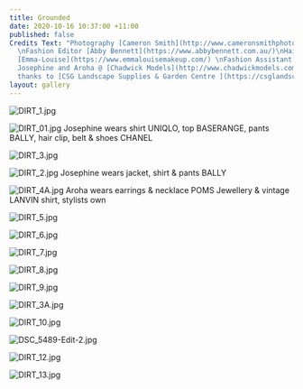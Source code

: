 ```yaml
---
title: Grounded
date: 2020-10-16 10:37:00 +11:00
published: false
Credits Text: "Photography [Cameron Smith](http://www.cameronsmithphoto.com/index.html)
  \nFashion Editor [Abby Bennett](https://www.abbybennett.com.au/)\nHair & Make up
  [Emma-Louise](https://www.emmalouisemakeup.com/) \nFashion Assistant [Alyssa Selin](https://www.instagram.com/alyssa.selin/?hl=en)\n\nModels
  Josephine and Aroha @ [Chadwick Models](http://www.chadwickmodels.com/) \n\nSpecial
  thanks to [CSG Landscape Supplies & Garden Centre ](https://csglandscapes.com.au/) "
layout: gallery
---
```


![DIRT_1.jpg](/uploads/DIRT_1.jpg)

![DIRT_01.jpg](/uploads/DIRT_01.jpg)
Josephine wears shirt UNIQLO, top BASERANGE, pants BALLY, hair clip, belt & shoes CHANEL

![DIRT_3.jpg](/uploads/DIRT_3.jpg)

![DIRT_2.jpg](/uploads/DIRT_2.jpg)
Josephine wears jacket, shirt & pants BALLY

![DIRT_4A.jpg](/uploads/DIRT_4A.jpg)
Aroha wears earrings & necklace POMS Jewellery & vintage LANVIN shirt, stylists own


![DIRT_5.jpg](/uploads/DIRT_5.jpg)

![DIRT_6.jpg](/uploads/DIRT_6.jpg)

![DIRT_7.jpg](/uploads/DIRT_7.jpg)

![DIRT_8.jpg](/uploads/DIRT_8.jpg)

![DIRT_9.jpg](/uploads/DIRT_9.jpg)

![DIRT_3A.jpg](/uploads/DIRT_3A.jpg)

![DIRT_10.jpg](/uploads/DIRT_10.jpg)

![DSC_5489-Edit-2.jpg](/uploads/DSC_5489-Edit-2.jpg)

![DIRT_12.jpg](/uploads/DIRT_12.jpg)

![DIRT_13.jpg](/uploads/DIRT_13.jpg)

